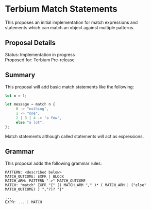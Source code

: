 # Terbium Match Statements
This proposes an initial implementation for match expressions and statements which can match an object against multiple patterns.

## Proposal Details
Status: Implementation in progress  
Proposed for: Terbium Pre-release

## Summary
This proposal will add basic match statements like the following:

```ts
let n = 1;

let message = match n {
     0 -> "nothing",
     1 -> "one",
     2 | 3 | 4 -> "a few",
     else "a lot",
};
```

Match statements although called statements will act as expressions.

## Grammar
This proposal adds the following grammar rules:

```
PATTERN: <described below>
MATCH_OUTCOME: EXPR | BLOCK
MATCH_ARM: PATTERN "->" MATCH_OUTCOME
MATCH: "match" EXPR "{" (( MATCH_ARM "," )* ( MATCH_ARM | ("else" MATCH_OUTCOME) ) ","?)? "}"

...
EXPR: ... | MATCH
```

